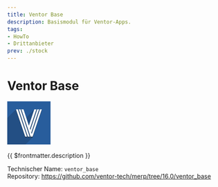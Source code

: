 ```yaml
---
title: Ventor Base
description: Basismodul für Ventor-Apps.
tags:
- HowTo
- Drittanbieter
prev: ./stock
---
```

# Ventor Base
![](attachments/odoo_icons_ventor_base.png)

{{ $frontmatter.description }}

Technischer Name: `ventor_base`\
Repository: <https://github.com/ventor-tech/merp/tree/16.0/ventor_base>
